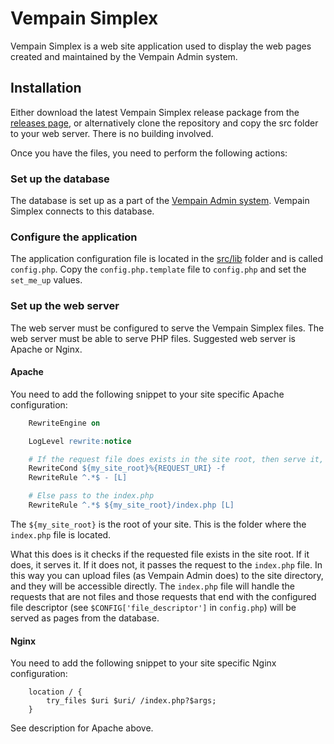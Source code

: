 # Vempain Simplex

Vempain Simplex is a web site application used to display the web pages created and maintained by the Vempain Admin system.

## Installation

Either download the latest Vempain Simplex release package from the [releases page](https://vempain.poltsi.fi/download), or alternatively clone the repository
and copy the src folder to your web server. There is no building involved.

Once you have the files, you need to perform the following actions:

### Set up the database

The database is set up as a part of the [Vempain Admin system](https://vempain.poltsi.fi/info). Vempain Simplex connects to this database.

### Configure the application

The application configuration file is located in the [src/lib](src/lib/config.php.template) folder and is called `config.php`. Copy the `config.php.template`
file to `config.php` and set the `set_me_up` values.

### Set up the web server

The web server must be configured to serve the Vempain Simplex files. The web server must be able to serve PHP files. Suggested web server is Apache or Nginx.

#### Apache

You need to add the following snippet to your site specific Apache configuration:

```apache
    RewriteEngine on

    LogLevel rewrite:notice

    # If the request file does exists in the site root, then serve it, end handling
    RewriteCond ${my_site_root}%{REQUEST_URI} -f
    RewriteRule ^.*$ - [L]

    # Else pass to the index.php
    RewriteRule ^.*$ ${my_site_root}/index.php [L]
```

The `${my_site_root}` is the root of your site. This is the folder where the `index.php` file is located.

What this does is it checks if the requested file exists in the site root. If it does, it serves it. If it does not, it passes the request to the `index.php`
file. In this way you can upload files (as Vempain Admin does) to the site directory, and they will be accessible directly. The `index.php` file will handle
the requests that are not files and those requests that end with the configured file descriptor (see `$CONFIG['file_descriptor']` in `config.php`) will be
served as pages from the database.

#### Nginx

You need to add the following snippet to your site specific Nginx configuration:

```nginx
    location / {
        try_files $uri $uri/ /index.php?$args;
    }
```

See description for Apache above.